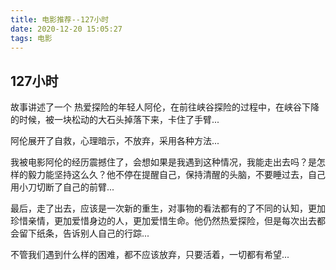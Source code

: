```yaml
---
title: 电影推荐--127小时
date: 2020-12-20 15:05:27
tags: 电影
---
```

## 127小时

故事讲述了一个 热爱探险的年轻人阿伦，在前往峡谷探险的过程中，在峡谷下降的时候，被一块松动的大石头掉落下来，卡住了手臂...

阿伦展开了自救，心理暗示，不放弃，采用各种方法...

我被电影阿伦的经历震撼住了，会想如果是我遇到这种情况，我能走出去吗？是怎样的毅力能坚持这么久？他不停在提醒自己，保持清醒的头脑，不要睡过去，自己用小刀切断了自己的前臂...

最后，走了出去，应该是一次新的重生，对事物的看法都有的了不同的认知，更加珍惜亲情，更加爱惜身边的人，更加爱惜生命。他仍然热爱探险，但是每次出去都会留下纸条，告诉别人自己的行踪...

不管我们遇到什么样的困难，都不应该放弃，只要活着，一切都有希望...
